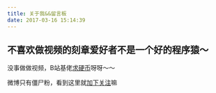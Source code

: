 ```yaml
---
title: 关于我&&留言板
date: 2017-03-16 15:14:39
---
```


## 不喜欢做视频的刻章爱好者不是一个好的程序猿～

没事做做视频，B站基佬[求硬币](http://space.bilibili.com/2572438/#!/)呀呀～～

微博只有僵尸粉，看到这里就[加下关注](http://weibo.com/jiu0wu/)嘛


